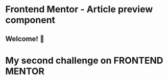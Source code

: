 # Frontend Mentor - Article preview component

## Welcome! 👋

# My second challenge on FRONTEND MENTOR